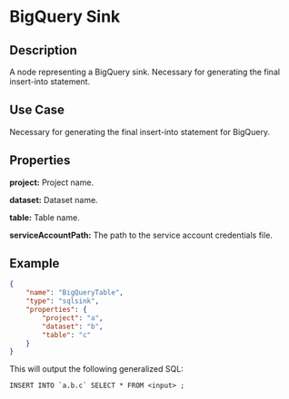 # BigQuery Sink


Description
-----------
A node representing a BigQuery sink. Necessary for generating the final insert-into statement.

Use Case
--------
Necessary for generating the final insert-into statement for BigQuery.


Properties
----------
**project:** Project name.

**dataset:** Dataset name.

**table:** Table name.

**serviceAccountPath:** The path to the service account credentials file.


Example
-------

```json
{
    "name": "BigQueryTable",
    "type": "sqlsink",
    "properties": {
        "project": "a",
        "dataset": "b",
        "table": "c"
    }
}
```

This will output the following generalized SQL:

```
INSERT INTO `a.b.c` SELECT * FROM <input> ;
```